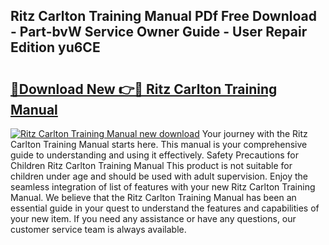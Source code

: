 ## Ritz Carlton Training Manual PDf Free Download - Part-bvW Service Owner Guide - User Repair Edition yu6CE

# <h2><a href="http://bc57959.oget.top/?id=Ritz+Carlton+Training+Manual">🔗Download New 👉🔴 Ritz Carlton Training Manual</a></h2>

[![Ritz Carlton Training Manual new download](https://i.imgur.com/5g1atiW.png)](http://bc57959.oget.top/?id=Ritz+Carlton+Training+Manual)
Your journey with the Ritz Carlton Training Manual starts here. This manual is your comprehensive guide to understanding and using it effectively. Safety Precautions for Children Ritz Carlton Training Manual This product is not suitable for children under age and should be used with adult supervision. Enjoy the seamless integration of list of features with your new Ritz Carlton Training Manual. We believe that the Ritz Carlton Training Manual has been an essential guide in your quest to understand the features and capabilities of your new item. If you need any assistance or have any questions, our customer service team is always available.

